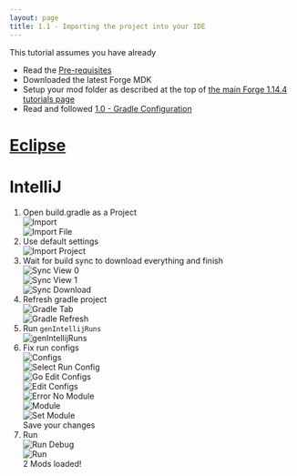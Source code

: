 ```yaml
---
layout: page
title: 1.1 - Importing the project into your IDE
---
```

This tutorial assumes you have already
- Read the [Pre-requisites](/tutorials/Pre-requisites)
- Downloaded the latest Forge MDK
- Setup your mod folder as described at the top of [the main Forge 1.14.4 tutorials page](/tutorials/1.14.4/forge/)
- Read and followed [1.0 - Gradle Configuration](/tutorials/1.14.4/forge/1.0-gradle-configuration/)

# [Eclipse](./eclipse/)

# IntelliJ
1. Open build.gradle as a Project  
![Import](/tutorials/1.14.4/forge/1.1-importing-project/import.png "Import")  
![Import File](/tutorials/1.14.4/forge/1.1-importing-project/import-file.png "Import File")  
2. Use default settings  
![Import Project](/tutorials/1.14.4/forge/1.1-importing-project/import-project.png "Import Project")  
3. Wait for build sync to download everything and finish  
![Sync View 0](/tutorials/1.14.4/forge/1.1-importing-project/sync-view-0.png "Sync View 0")  
![Sync View 1](/tutorials/1.14.4/forge/1.1-importing-project/sync-view-1.png "Sync View 1")  
![Sync Download](/tutorials/1.14.4/forge/1.1-importing-project/sync-download.png "Sync Download")  
4. Refresh gradle project  
![Gradle Tab](/tutorials/1.14.4/forge/1.1-importing-project/gradle-tab.png "Gradle Tab")  
![Gradle Refresh](/tutorials/1.14.4/forge/1.1-importing-project/gradle-refresh.png "Gradle Refresh")  
5. Run `genIntellijRuns`  
![genIntellijRuns](/tutorials/1.14.4/forge/1.1-importing-project/genIntellijRuns.png "genIntellijRuns")  
6. Fix run configs  
![Configs](/tutorials/1.14.4/forge/1.1-importing-project/configs.png "Configs")  
![Select Run Config](/tutorials/1.14.4/forge/1.1-importing-project/select-run-config.png "Select Run Config")  
![Go Edit Configs](/tutorials/1.14.4/forge/1.1-importing-project/go-edit-configs.png "Go Edit Configs")  
![Edit Configs](/tutorials/1.14.4/forge/1.1-importing-project/edit-configs.png "Edit Configs")  
![Error No Module](/tutorials/1.14.4/forge/1.1-importing-project/error-no-module.png "Error No Module")  
![Module](/tutorials/1.14.4/forge/1.1-importing-project/module.png "Module")  
![Set Module](/tutorials/1.14.4/forge/1.1-importing-project/set-module.png "Set Module")  
Save your changes  
7. Run  
![Run Debug](/tutorials/1.14.4/forge/1.1-importing-project/run-debug.png "Run Debug")  
![Run](/tutorials/1.14.4/forge/1.1-importing-project/run.png "Run")  
2 Mods loaded!  
